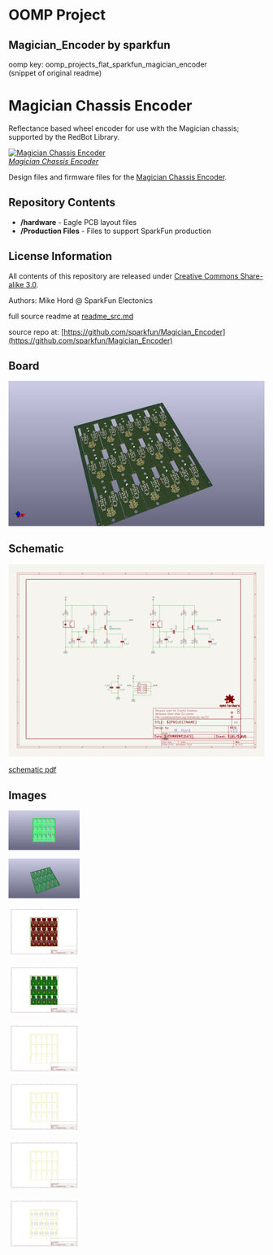 # OOMP Project  
## Magician_Encoder  by sparkfun  
  
oomp key: oomp_projects_flat_sparkfun_magician_encoder  
(snippet of original readme)  
  
Magician Chassis Encoder  
==================  
  
Reflectance based wheel encoder for use with the Magician chassis; supported by the RedBot Library.  
  
[![Magician Chassis Encoder](https://dlnmh9ip6v2uc.cloudfront.net/images/products/1/2/6/1/7/12617-01_medium.jpg)    
*Magician Chassis Encoder*](https://www.sparkfun.com/products/12617)  
  
Design files and firmware files for the [Magician Chassis Encoder](https://www.sparkfun.com/products/12617).  
  
Repository Contents  
-------------------  
  
* **/hardware** - Eagle PCB layout files  
* **/Production Files** - Files to support SparkFun production  
  
  
License Information  
-------------------  
  
All contents of this repository are released under [Creative Commons Share-alike 3.0](http://creativecommons.org/licenses/by-sa/3.0/).  
  
Authors: Mike Hord @ SparkFun Electonics  
  
  full source readme at [readme_src.md](readme_src.md)  
  
source repo at: [https://github.com/sparkfun/Magician_Encoder](https://github.com/sparkfun/Magician_Encoder)  
## Board  
  
[![working_3d.png](working_3d_600.png)](working_3d.png)  
## Schematic  
  
[![working_schematic.png](working_schematic_600.png)](working_schematic.png)  
  
[schematic pdf](working_schematic.pdf)  
## Images  
  
[![working_3D_bottom.png](working_3D_bottom_140.png)](working_3D_bottom.png)  
  
[![working_3D_top.png](working_3D_top_140.png)](working_3D_top.png)  
  
[![working_assembly_page_01.png](working_assembly_page_01_140.png)](working_assembly_page_01.png)  
  
[![working_assembly_page_02.png](working_assembly_page_02_140.png)](working_assembly_page_02.png)  
  
[![working_assembly_page_03.png](working_assembly_page_03_140.png)](working_assembly_page_03.png)  
  
[![working_assembly_page_04.png](working_assembly_page_04_140.png)](working_assembly_page_04.png)  
  
[![working_assembly_page_05.png](working_assembly_page_05_140.png)](working_assembly_page_05.png)  
  
[![working_assembly_page_06.png](working_assembly_page_06_140.png)](working_assembly_page_06.png)  
